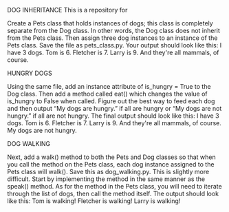 DOG INHERITANCE
This is a repository for 

Create a Pets class that holds instances of dogs; this class is completely separate from the Dog class. In other words, the Dog class does not inherit from the Pets class. Then assign three dog instances to an instance of the Pets class. Save the file as pets_class.py. Your output should look like this:
I have 3 dogs. 
Tom is 6. 
Fletcher is 7. 
Larry is 9. 
And they're all mammals, of course.
    
HUNGRY DOGS

Using the same file, add an instance attribute of is_hungry = True to the Dog class. Then add a method called eat() which changes the value of is_hungry to False when called. Figure out the best way to feed each dog and then output “My dogs are hungry.” if all are hungry or “My dogs are not hungry.” if all are not hungry. The final output should look like this:
I have 3 dogs. 
Tom is 6. 
Fletcher is 7. 
Larry is 9. 
And they're all mammals, of course. 
My dogs are not hungry.

DOG WALKING

Next, add a walk() method to both the Pets and Dog classes so that when you call the method on the Pets class, each dog instance assigned to the Pets class will walk(). Save this as dog_walking.py. This is slightly more difficult.
Start by implementing the method in the same manner as the speak() method. As for the method in the Pets class, you will need to iterate through the list of dogs, then call the method itself.
The output should look like this:
Tom is walking!
Fletcher is walking!
Larry is walking!


